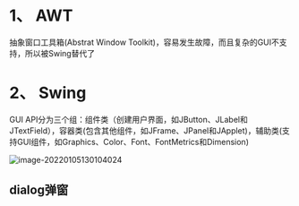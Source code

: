 # 1、 AWT 

抽象窗口工具箱(Abstrat Window Toolkit)，容易发生故障，而且复杂的GUI不支持，所以被Swing替代了

# 2、 Swing

GUI API分为三个组：组件类（创建用户界面，如JButton、JLabel和JTextField），容器类(包含其他组件，如JFrame、JPanel和JApplet)，辅助类(支持GUI组件，如Graphics、Color、Font、FontMetrics和Dimension)

![image-20220105130104024](C:\Users\刘怼怼\AppData\Roaming\Typora\typora-user-images\image-20220105130104024.png)

## dialog弹窗




